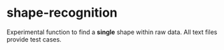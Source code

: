 shape-recognition
=================

Experimental function to find a **single** shape within raw data. All text files provide test cases.

